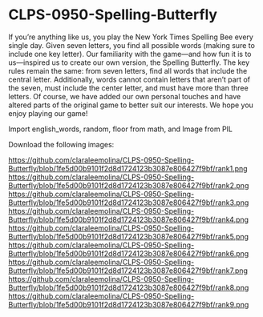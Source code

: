 # CLPS-0950-Spelling-Butterfly

If you’re anything like us, you play the New York Times Spelling Bee every single day. Given seven letters, you find all possible words (making sure to include one key letter). Our familiarity with the game—and how fun it is to us—inspired us to create our own version, the Spelling Butterfly. The key rules remain the same: from seven letters, find all words that include the central letter. Additionally, words cannot contain letters that aren’t part of the seven, must include the center letter, and must have more than three letters. Of course, we have added our own personal touches and have altered parts of the original game to better suit our interests. We hope you enjoy playing our game!

Import english_words, random, floor from math, and Image from PIL

Download the following images:

https://github.com/claraleemolina/CLPS-0950-Spelling-Butterfly/blob/1fe5d00b9101f2d8d1724123b3087e806427f9bf/rank1.png
https://github.com/claraleemolina/CLPS-0950-Spelling-Butterfly/blob/1fe5d00b9101f2d8d1724123b3087e806427f9bf/rank2.png
https://github.com/claraleemolina/CLPS-0950-Spelling-Butterfly/blob/1fe5d00b9101f2d8d1724123b3087e806427f9bf/rank3.png
https://github.com/claraleemolina/CLPS-0950-Spelling-Butterfly/blob/1fe5d00b9101f2d8d1724123b3087e806427f9bf/rank4.png
https://github.com/claraleemolina/CLPS-0950-Spelling-Butterfly/blob/1fe5d00b9101f2d8d1724123b3087e806427f9bf/rank5.png
https://github.com/claraleemolina/CLPS-0950-Spelling-Butterfly/blob/1fe5d00b9101f2d8d1724123b3087e806427f9bf/rank6.png
https://github.com/claraleemolina/CLPS-0950-Spelling-Butterfly/blob/1fe5d00b9101f2d8d1724123b3087e806427f9bf/rank7.png
https://github.com/claraleemolina/CLPS-0950-Spelling-Butterfly/blob/1fe5d00b9101f2d8d1724123b3087e806427f9bf/rank8.png
https://github.com/claraleemolina/CLPS-0950-Spelling-Butterfly/blob/1fe5d00b9101f2d8d1724123b3087e806427f9bf/rank9.png
